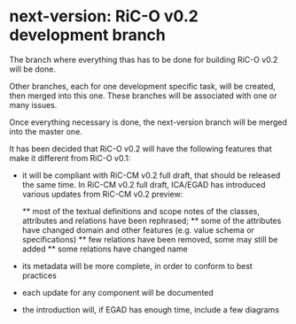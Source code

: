 ﻿# next-version: RiC-O v0.2 development branch

The branch where everything thas has to be done for building RiC-O v0.2 will be done.

Other branches, each for one development specific task, will be created, then merged into this one. These branches will be associated with one or many issues.

Once everything necessary is done, the next-version branch will be merged into the master one.

It has been decided that RiC-O v0.2 will have the following features that make it different from RiC-O v0.1:

* it will be compliant with RiC-CM v0.2 full draft, that should be released the same time. In RiC-CM v0.2 full draft, ICA/EGAD has introduced various updates from RiC-CM v0.2 preview:

    ** most of the textual definitions and scope notes of the classes, attributes and relations have been rephrased;
    ** some of the attributes have changed domain and other features (e.g. value schema or specifications)
    ** few relations have been removed, some may still be added
    ** some relations have changed name
    
* its metadata will be more complete, in order to conform to best practices

* each update for any component will be documented

* the introduction will, if EGAD has enough time, include a few diagrams

